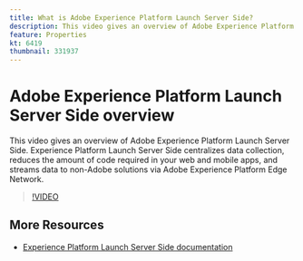 ```yaml
---
title: What is Adobe Experience Platform Launch Server Side?
description: This video gives an overview of Adobe Experience Platform Launch Server Side.
feature: Properties
kt: 6419
thumbnail: 331937
---
```


# Adobe Experience Platform Launch Server Side overview

This video gives an overview of Adobe Experience Platform Launch Server Side. Experience Platform Launch Server Side centralizes data collection, reduces the amount of code required in your web and mobile apps, and streams data to non-Adobe solutions via Adobe Experience Platform Edge Network.

>[!VIDEO](https://video.tv.adobe.com/v/331937?quality=12&learn=on)

## More Resources

* [Experience Platform Launch Server Side documentation](https://experienceleague.adobe.com/docs/launch/using/server-side-info/server-side-overview.html)
